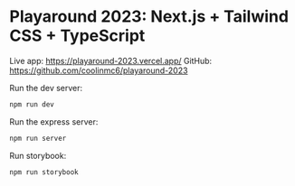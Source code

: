 # Playaround 2023: Next.js + Tailwind CSS + TypeScript

Live app: https://playaround-2023.vercel.app/
GitHub: https://github.com/coolinmc6/playaround-2023

Run the dev server:

```bash
npm run dev
```

Run the express server:

```bash
npm run server
```

Run storybook:

```bash
npm run storybook
```
